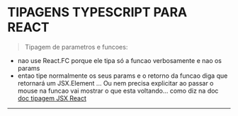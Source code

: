 # TIPAGENS TYPESCRIPT PARA REACT

> Tipagem de parametros e funcoes:

- nao use React.FC porque ele tipa só a funcao verbosamente e nao os params
- entao tipe normalmente os seus params e o retorno da funcao diga que retornará um JSX.Element ... Ou nem precisa explicitar ao passar o mouse na funcao vai mostrar o que esta voltando... como diz na doc
  [doc tipagem JSX React](https://react-typescript-cheatsheet.netlify.app/docs/basic/getting-started/function_components/)

---
